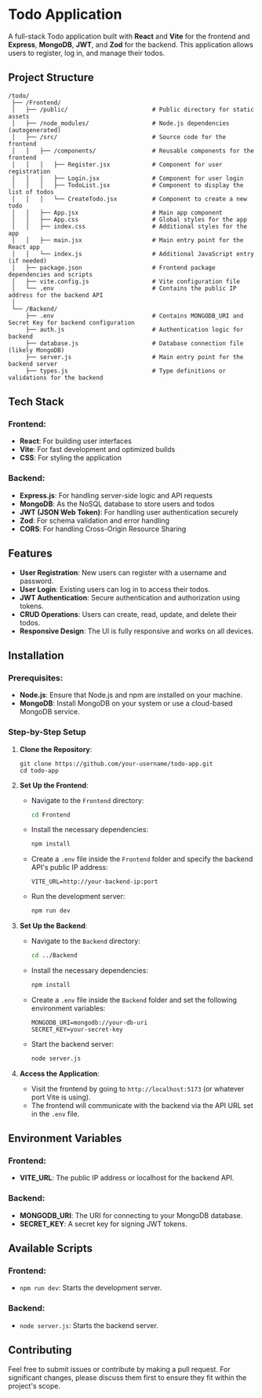 # Todo Application

A full-stack Todo application built with **React** and **Vite** for the frontend and **Express**, **MongoDB**, **JWT**, and **Zod** for the backend. This application allows users to register, log in, and manage their todos.

## Project Structure

```
/todo/
 ├── /Frontend/
 │   ├── /public/                        # Public directory for static assets
 │   ├── /node_modules/                  # Node.js dependencies (autogenerated)
 │   ├── /src/                           # Source code for the frontend
 │   │   ├── /components/                # Reusable components for the frontend
 │   │   │   ├── Register.jsx            # Component for user registration
 │   │   │   ├── Login.jsx               # Component for user login
 │   │   │   ├── TodoList.jsx            # Component to display the list of todos
 │   │   │   └── CreateTodo.jsx          # Component to create a new todo
 │   │   ├── App.jsx                     # Main app component
 │   │   ├── App.css                     # Global styles for the app
 │   │   ├── index.css                   # Additional styles for the app
 │   │   ├── main.jsx                    # Main entry point for the React app
 │   │   └── index.js                    # Additional JavaScript entry (if needed)
 │   ├── package.json                    # Frontend package dependencies and scripts
 │   ├── vite.config.js                  # Vite configuration file
 │   └── .env                            # Contains the public IP address for the backend API
 │
 └── /Backend/
     ├── .env                            # Contains MONGODB_URI and Secret Key for backend configuration
     ├── auth.js                         # Authentication logic for backend
     ├── database.js                     # Database connection file (likely MongoDB)
     ├── server.js                       # Main entry point for the backend server
     ├── types.js                        # Type definitions or validations for the backend
```

## Tech Stack

### Frontend:
- **React**: For building user interfaces
- **Vite**: For fast development and optimized builds
- **CSS**: For styling the application

### Backend:
- **Express.js**: For handling server-side logic and API requests
- **MongoDB**: As the NoSQL database to store users and todos
- **JWT (JSON Web Token)**: For handling user authentication securely
- **Zod**: For schema validation and error handling
- **CORS**: For handling Cross-Origin Resource Sharing

## Features
- **User Registration**: New users can register with a username and password.
- **User Login**: Existing users can log in to access their todos.
- **JWT Authentication**: Secure authentication and authorization using tokens.
- **CRUD Operations**: Users can create, read, update, and delete their todos.
- **Responsive Design**: The UI is fully responsive and works on all devices.

## Installation

### Prerequisites:
- **Node.js**: Ensure that Node.js and npm are installed on your machine.
- **MongoDB**: Install MongoDB on your system or use a cloud-based MongoDB service.

### Step-by-Step Setup

1. **Clone the Repository**:
    ```
    git clone https://github.com/your-username/todo-app.git
    cd todo-app
    ```

2. **Set Up the Frontend**:
    - Navigate to the `Frontend` directory:
      ```bash
      cd Frontend
      ```
    - Install the necessary dependencies:
      ```bash
      npm install
      ```
    - Create a `.env` file inside the `Frontend` folder and specify the backend API's public IP address:
      ```
      VITE_URL=http://your-backend-ip:port
      ```
    - Run the development server:
      ```bash
      npm run dev
      ```

3. **Set Up the Backend**:
    - Navigate to the `Backend` directory:
      ```bash
      cd ../Backend
      ```
    - Install the necessary dependencies:
      ```bash
      npm install
      ```
    - Create a `.env` file inside the `Backend` folder and set the following environment variables:
      ```
      MONGODB_URI=mongodb://your-db-uri
      SECRET_KEY=your-secret-key

      ```
    - Start the backend server:
      ```bash
      node server.js
      ```

4. **Access the Application**:
    - Visit the frontend by going to `http://localhost:5173` (or whatever port Vite is using).
    - The frontend will communicate with the backend via the API URL set in the `.env` file.

## Environment Variables

### Frontend:
- **VITE_URL**: The public IP address or localhost for the backend API.

### Backend:
- **MONGODB_URI**: The URI for connecting to your MongoDB database.
- **SECRET_KEY**: A secret key for signing JWT tokens.


## Available Scripts

### Frontend:
- `npm run dev`: Starts the development server.

### Backend:
- `node server.js`: Starts the backend server.


## Contributing
Feel free to submit issues or contribute by making a pull request. For significant changes, please discuss them first to ensure they fit within the project's scope.
